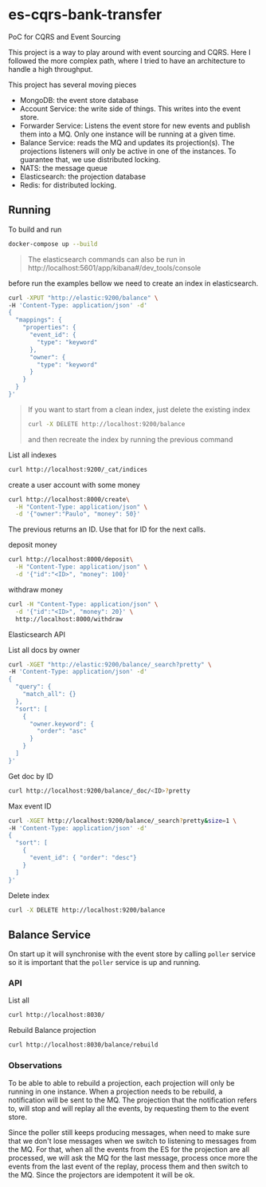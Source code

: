 # es-cqrs-bank-transfer
PoC for CQRS and Event Sourcing

This project is a way to play around with event sourcing and CQRS.
Here I followed the more complex path, where I tried to have an architecture to handle a high throughput.

This project has several moving pieces
* MongoDB: the event store database
* Account Service: the write side of things. This writes into the event store.
* Forwarder Service: Listens the event store for new events and publish them into a MQ. Only one instance will be running at a given time.
* Balance Service: reads the MQ and updates its projection(s). The projections listeners will only be active in one of the instances. To guarantee that, we use distributed locking.
* NATS: the message queue
* Elasticsearch: the projection database
* Redis: for distributed locking.

## Running

To build and run
```sh
docker-compose up --build
```

> The elasticsearch commands can also be run in http://localhost:5601/app/kibana#/dev_tools/console


before run  the examples bellow we need to create an index in elasticsearch.
```sh
curl -XPUT "http://elastic:9200/balance" \
-H 'Content-Type: application/json' -d'
{  
  "mappings": {    
    "properties": {      
      "event_id": {        
        "type": "keyword"      
      },   
      "owner": {        
        "type": "keyword"      
      }    
    }  
  }
}'
```

> If you want to start from a clean index, just delete the existing index
> 
> ```sh
> curl -X DELETE http://localhost:9200/balance
> ```
> and then recreate the index by running the previous command

List all indexes
```sh
curl http://localhost:9200/_cat/indices
```

create a user account with some money
```sh
curl http://localhost:8000/create\
  -H "Content-Type: application/json" \
  -d '{"owner":"Paulo", "money": 50}' 
```

The previous returns an ID. Use that for ID for the next calls.

deposit money
```sh
curl http://localhost:8000/deposit\
  -H "Content-Type: application/json" \
  -d '{"id":"<ID>", "money": 100}' 
```

withdraw money
```sh
curl -H "Content-Type: application/json" \
  -d '{"id":"<ID>", "money": 20}' \
  http://localhost:8000/withdraw
```

Elasticsearch API

List all docs by owner
```sh
curl -XGET "http://elastic:9200/balance/_search?pretty" \
-H 'Content-Type: application/json' -d'
{    
  "query": {
    "match_all": {}
  },    
  "sort": [
    {        
      "owner.keyword": {
        "order": "asc"
      }      
    }    
  ]
}'
```


Get doc by ID
```sh
curl http://localhost:9200/balance/_doc/<ID>?pretty
```

Max event ID
```sh
curl -XGET http://localhost:9200/balance/_search?pretty&size=1 \
-H 'Content-Type: application/json' -d'
{
  "sort": [
    {
      "event_id": { "order": "desc"}
    }
  ]
}'
```

Delete index
```sh
curl -X DELETE http://localhost:9200/balance
```

## Balance Service

On start up it will synchronise with the event store by calling `poller` service so it is important that the `poller` service is up and running.

### API

List all
```sh
curl http://localhost:8030/
```

Rebuild Balance projection
```sh
curl http://localhost:8030/balance/rebuild
```

### Observations

To be able to able to rebuild a projection, each projection will only be running in one instance. When a projection needs to be rebuild, a notification will be sent to the MQ. The projection that the notification refers to, will stop and will replay all the events, by requesting them to the event store.

Since the poller still keeps producing messages, when need to make sure that we don't lose messages when we switch to listening to messages from the MQ. For that, when all the events from the ES for the projection are all processed, we will ask the MQ for the last message, process once more the events from the last event of the replay, process them and then switch to the MQ. Since the projectors are idempotent it will be ok.
